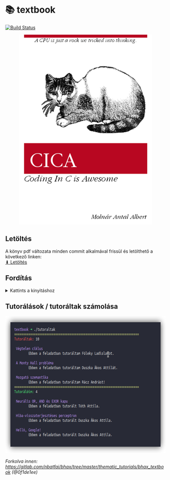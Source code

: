 # 📚 textbook

[![Build Status](https://travis-ci.org/krook1024/textbook.png?branch=master)](https://travis-ci.org/krook1024/textbook)

<p align="center">
  <img width="420" height="595" src="pictures/borito.png">
</p>

## Letöltés

A könyv pdf változata minden commit alkalmával frissül és letölthető a következő linken:  
[⬇ Letöltés](https://github.com/krook1024/textbook/releases)

## Fordítás

<details>
<summary>Kattints a kinyitáshoz</summary>

- Ubuntu:
```bash
sudo apt install -y docbook docbook-xml docbook-xsl xsltproc build-essential dblatex graphviz texlive-lang-european
make
```

- Arch Linux:
```bash
sudo pacman -Sy --needed --noconfirm dblatex graphviz texlive-langextra texlive-science docbook-xsl docbook-xml
make
```

</details>

## Tutorálások / tutoráltak számolása

<p align="center">
	<img width="630" height="430" src="pictures/tutoraltak.png">
</p>

*Forkolva innen: https://gitlab.com/nbatfai/bhax/tree/master/thematic_tutorials/bhax_textbook (@0f1de1ee)*
